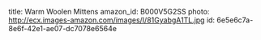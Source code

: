 title: Warm Woolen Mittens
amazon_id: B000V5G2SS
photo: http://ecx.images-amazon.com/images/I/81GyabgA1TL.jpg
id: 6e5e6c7a-8e6f-42e1-ae07-dc7078e6564e
